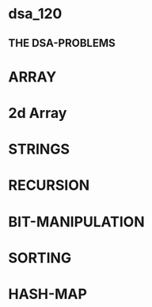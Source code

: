 #  dsa_120

## THE DSA-PROBLEMS 

# ARRAY
# 2d Array 
# STRINGS
# RECURSION 
# BIT-MANIPULATION
# SORTING
# HASH-MAP

